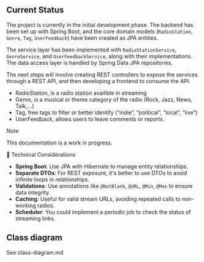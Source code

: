 ## Current Status

The project is currently in the initial development phase. The backend has been set up with Spring Boot, and the core domain models (`RadioStation`, `Genre`, `Tag`, `UserFeedback`) have been created as JPA entities.

The service layer has been implemented with `RadioStationService`, `GenreService`, and `UserFeedbackService`, along with their implementations. The data access layer is handled by Spring Data JPA repositories.

The next steps will involve creating REST controllers to expose the services through a REST API, and then developing a frontend to consume the API.

* RadioStation, is a radio station availible in streaming
* Genre, is a musical or theme category of the radio (Rock, Jazz, News, Talk,...)
* Tag, free tags to filter or better identify (“indie”, “political”, “local”, “live”)
* UserFeedback, allows users to leave comments or reports.

> [!NOTE]
> This documentation is a work in progress.


🔧 Technical Considerations
- **Spring Boot**: Use JPA with Hibernate to manage entity relationships.
- **Separate DTOs**: For REST exposure, it's better to use DTOs to avoid infinite loops in relationships.
- **Validations**: Use annotations like `@NotBlank`, `@URL`, `@Min`, `@Max` to ensure data integrity.
- **Caching**: Useful for valid stream URLs, avoiding repeated calls to non-working radios.
- **Scheduler**: You could implement a periodic job to check the status of streaming links.

## Class diagram 
See class-diagram.md
